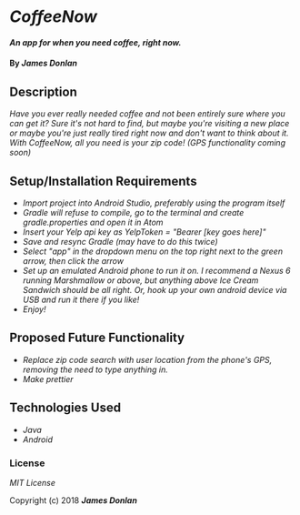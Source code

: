 # _CoffeeNow_

#### _An app for when you need coffee, right now._

#### By _**James Donlan**_

## Description

_Have you ever really needed coffee and not been entirely sure where you can get it? Sure it's not hard to find, but maybe you're visiting a new place or maybe you're just really tired right now and don't want to think about it. With CoffeeNow, all you need is your zip code! (GPS functionality coming soon)_

## Setup/Installation Requirements

* _Import project into Android Studio, preferably using the program itself_
* _Gradle will refuse to compile, go to the terminal and create gradle.properties and open it in Atom_
* _Insert your Yelp api key as YelpToken = "Bearer [key goes here]"_
* _Save and resync Gradle (may have to do this twice)_
* _Select "app" in the dropdown menu on the top right next to the green arrow, then click the arrow_
* _Set up an emulated Android phone to run it on. I recommend a Nexus 6 running Marshmallow or above, but anything above Ice Cream Sandwich should be all right. Or, hook up your own android device via USB and run it there if you like!_
* _Enjoy!_

## Proposed Future Functionality

* _Replace zip code search with user location from the phone's GPS, removing the need to type anything in._
* _Make prettier_

## Technologies Used

* _Java_
* _Android_

### License

*MIT License*

Copyright (c) 2018 **_James Donlan_**
